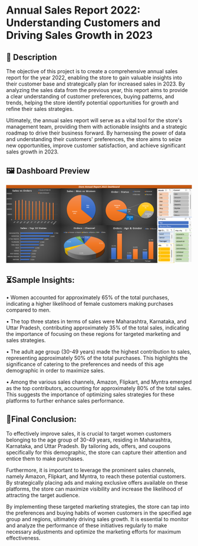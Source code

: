 # Annual Sales Report 2022: Understanding Customers and Driving Sales Growth in 2023

## 📝 Description

The objective of this project is to create a comprehensive annual sales report for the year 2022, enabling the store to gain valuable insights into their customer base and strategically plan for increased sales in 2023. By analyzing the sales data from the previous year, this report aims to provide a clear understanding of customer preferences, buying patterns, and trends, helping the store identify potential opportunities for growth and refine their sales strategies.

Ultimately, the annual sales report will serve as a vital tool for the store's management team, providing them with actionable insights and a strategic roadmap to drive their business forward. By harnessing the power of data and understanding their customers' preferences, the store aims to seize new opportunities, improve customer satisfaction, and achieve significant sales growth in 2023.
## 🖼️ Dashboard Preview

![App Screenshot](https://github.com/Shashank-Satyarthi/Excel-Analysis/blob/main/Sales%20Dashborad/Dashboard%20Preview.png?raw=true)


## ⏳Sample Insights:

•	Women accounted for approximately 65% of the total purchases, indicating a higher likelihood of female customers making purchases compared to men.

•	The top three states in terms of sales were Maharashtra, Karnataka, and Uttar Pradesh, contributing approximately 35% of the total sales, indicating the importance of focusing on these regions for targeted marketing and sales strategies.


•	The adult age group (30-49 years) made the highest contribution to sales, representing approximately 50% of the total purchases. This highlights the significance of catering to the preferences and needs of this age demographic in order to maximize sales.


•  Among the various sales channels, Amazon, Flipkart, and Myntra emerged as the top contributors, accounting for approximately 80% of the total sales. This suggests the importance of optimizing sales strategies for these platforms to further enhance sales performance.
	
## 📜Final Conclusion:

To effectively improve sales, it is crucial to target women customers belonging to the age group of 30-49 years, residing in Maharashtra, Karnataka, and Uttar Pradesh. By tailoring ads, offers, and coupons specifically for this demographic, the store can capture their attention and entice them to make purchases.

Furthermore, it is important to leverage the prominent sales channels, namely Amazon, Flipkart, and Myntra, to reach these potential customers. By strategically placing ads and making exclusive offers available on these platforms, the store can maximize visibility and increase the likelihood of attracting the target audience.

By implementing these targeted marketing strategies, the store can tap into the preferences and buying habits of women customers in the specified age group and regions, ultimately driving sales growth. It is essential to monitor and analyze the performance of these initiatives regularly to make necessary adjustments and optimize the marketing efforts for maximum effectiveness.
